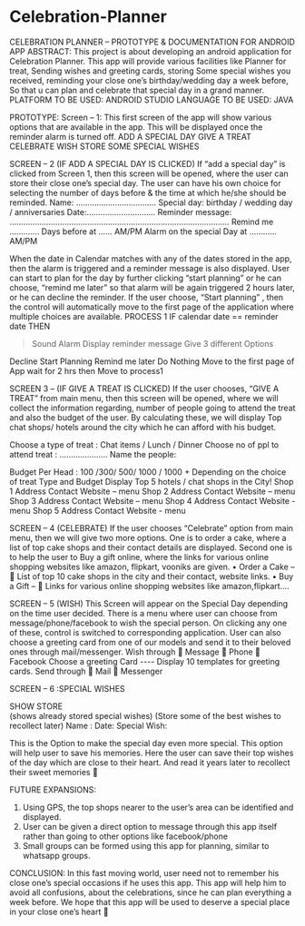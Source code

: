 # Celebration-Planner

CELEBRATION PLANNER – PROTOTYPE & DOCUMENTATION FOR ANDROID APP
ABSTRACT:
	This project is about developing an android application for Celebration Planner.  This app will provide various facilities like Planner for treat, Sending wishes and greeting cards, storing Some special wishes you received, reminding your close one’s birthday/wedding day a week before, So that u can plan and celebrate that special day in a grand manner. 
PLATFORM TO BE USED: ANDROID STUDIO
LANGUAGE TO BE USED: JAVA

PROTOTYPE:
Screen – 1:
This first screen of the app will show various options that are available in the app. This will be displayed once the reminder alarm is turned off.
ADD A SPECIAL DAY
GIVE A TREAT
CELEBRATE
WISH
STORE SOME SPECIAL WISHES


SCREEN – 2 (IF ADD A SPECIAL DAY IS CLICKED)
If “add a special day” is clicked from Screen 1, then this screen will be opened, where the user can store their close one’s special day.  The user can have his own choice for selecting the number of days before & the time at which he/she should be reminded.
Name: ……………………………..
Special day: birthday /  wedding day / anniversaries
Date:…………………………
Reminder message: ……………………………………………………………………………………
Remind me …………. Days before at …… AM/PM
Alarm on the special Day at ………… AM/PM




When the date in Calendar matches with any of the dates stored in the app, then the alarm is triggered and a reminder message is also displayed. User can start to plan for the day by further clicking “start planning” or he can choose, “remind me later” so that alarm will be again triggered 2 hours later, or he can decline the reminder.
If the user choose, “Start planning” , then the control will automatically move to the first page of the application where multiple choices are available.
PROCESS 1				 IF calendar date ==  reminder date
THEN
>	Sound Alarm
>	Display reminder message
Give 3 different Options

   Decline				Start Planning		          Remind  me later
Do Nothing		Move to the first page of App		wait for 2 hrs then
								Move to process1                                                      


SCREEN 3 – (IF GIVE A TREAT IS CLICKED)
If the user chooses, “GIVE A TREAT” from main menu, then this screen will be opened, where we will collect the information regarding, number of people going to attend the treat and also the budget of the user. By calculating these, we will display Top chat shops/ hotels around the city which he can afford with his budget.

 Choose a type of treat  :   Chat items /  Lunch / Dinner
Choose no of ppl to attend treat  : …………………
Name the people:
	

Budget Per Head : 100 /300/ 500/ 1000 / 1000 +
Depending on the choice of treat Type and Budget Display Top 5 hotels / chat shops in the City!
Shop 1	Address	Contact	Website – menu
Shop 2	Address	Contact	Website – menu
Shop 3	Address	Contact	Website – menu
Shop 4	Address	Contact	Website - menu
Shop 5	Address 	Contact 	Website - menu

SCREEN – 4 (CELEBRATE)
If the user chooses “Celebrate” option from main menu, then we will give two more options. One is to order a cake, where a list of top cake shops and their contact details are displayed.
Second one is to help the user to Buy a gift online, where the links for various online shopping websites like amazon, flipkart, vooniks are given.
•	Order a Cake – 
	List of top 10 cake shops in the city and their contact, website links.
•	Buy a Gift –
	Links for various online shopping websites like amazon,flipkart….

SCREEN – 5 (WISH)
This Screen will appear on the Special Day depending on the time user decided. There is a menu where user can choose from message/phone/facebook to wish the special person. On clicking any one of these, control is switched to corresponding application. User can also choose a greeting card from one of our models and send it to their beloved ones through mail/messenger.
Wish through 
	Message
	Phone
	Facebook
Choose a greeting Card
---- Display 10 templates for greeting cards.
Send through 		 Mail
	Messenger



SCREEN – 6 :SPECIAL WISHES


	
SHOW  							STORE	
(shows already stored special wishes)					(Store some of the best wishes 						to recollect later)
					Name :
					Date:
					Special Wish:

This is the Option to make the special day even more special. This option will help user to save his memories. Here the user can save their top wishes of the day which are close to their heart. And read it years later to recollect their sweet memories 

FUTURE EXPANSIONS:
1.	Using GPS, the top shops nearer to the user’s area can be identified and displayed.
2.	User can be given a direct option to message through this app itself rather than going to other options like facebook/phone
3.	Small groups can be formed using this app for planning, similar to whatsapp groups.

CONCLUSION:
	In this fast moving world, user need not to remember his close one’s special occasions if he uses this app. This app will help him to avoid all confusions, about the celebrations, since he can plan everything a week before. We hope that this app will be used to deserve a special place in your close one’s heart  
	

